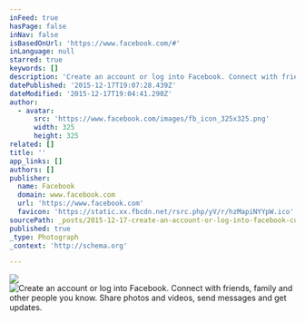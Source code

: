 ```yaml
---
inFeed: true
hasPage: false
inNav: false
isBasedOnUrl: 'https://www.facebook.com/#'
inLanguage: null
starred: true
keywords: []
description: 'Create an account or log into Facebook. Connect with friends, family and other people you know. Share photos and videos, send messages and get updates.'
datePublished: '2015-12-17T19:07:28.439Z'
dateModified: '2015-12-17T19:04:41.290Z'
author:
  - avatar:
      src: 'https://www.facebook.com/images/fb_icon_325x325.png'
      width: 325
      height: 325
related: []
title: ''
app_links: []
authors: []
publisher:
  name: Facebook
  domain: www.facebook.com
  url: 'https://www.facebook.com'
  favicon: 'https://static.xx.fbcdn.net/rsrc.php/yV/r/hzMapiNYYpW.ico'
sourcePath: _posts/2015-12-17-create-an-account-or-log-into-facebook-connect-with-friends.md
published: true
_type: Photograph
_context: 'http://schema.org'

---
```

![](https://the-grid-user-content.s3-us-west-2.amazonaws.com/052866f7-79e9-4fe3-88a4-83b4fd348d06.JPG)
![Create an account or log into Facebook. Connect with friends, family and other people you know. Share photos and videos, send messages and get updates.](https://s3-us-west-2.amazonaws.com/the-grid-img/p/a0060ef136e704d07fdae5d16a1569ed03d98244.png)